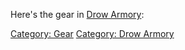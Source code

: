 Here's the gear in [Drow Armory](:Category:_Drow_Armory "wikilink"):

[Category: Gear](Category:_Gear "wikilink") [Category: Drow
Armory](Category:_Drow_Armory "wikilink")
